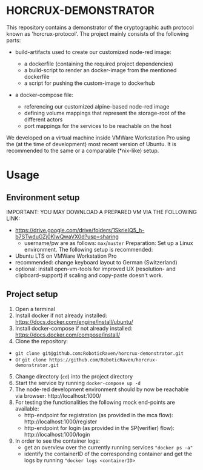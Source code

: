 # HORCRUX-DEMONSTRATOR
This repository contains a demonstrator of the cryptographic auth protocol known as 'horcrux-protocol'.
The project mainly consists of the following parts:
- build-artifacts used to create our customized node-red image:
	- a dockerfile (containing the required project dependencies)
	- a build-script to render an docker-image from the mentioned dockerfile
	- a script for pushing the custom-image to dockerhub

- a docker-compose file:
	- referencing our customized alpine-based node-red image
	- defining volume mappings that represent the storage-root of the different actors
	- port mappings for the services to be reachable on the host
	
We developed on a virtual machine inside VMWare Workstation Pro using the (at the time of development) most recent version of Ubuntu. It is recommended to the same or a comparable (*nix-like) setup.


# Usage
## Environment setup
IMPORTANT: YOU MAY DOWNLOAD A PREPARED VM VIA THE FOLLOWING LINK:
- https://drive.google.com/drive/folders/1SkrieIQ5_h-b7STwduGZj0KlwQwaVX0d?usp=sharing
	- username/pw are as follows: ``max``/``muster``
Preparation: Set up a Linux environment. The following setup is recommended:
- Ubuntu LTS on VMWare Workstation Pro 
- recommended: change keyboard layout to German (Switzerland)
- optional: install open-vm-tools for improved UX (resolution- and clipboard-support) if scaling and copy-paste doesn't work.

## Project setup
1. Open a terminal
2. Install docker if not already installed: https://docs.docker.com/engine/install/ubuntu/
3. Install docker-compose if not already installed: https://docs.docker.com/compose/install/
4. Clone the repository:
- ``git clone git@github.com:RoboticRaven/horcrux-demonstrator.git`` 
- or ``git clone https://github.com/RoboticRaven/horcrux-demonstrator.git``
5. Change directory (``cd``) into the project directory
6. Start the service by running
``docker-compose up -d``
7. The node-red development environment should by now be reachable via browser:
	http://localhost:1000/
8. For testing the functionalities the following mock end-points are available:
	- http-endpoint for registration (as provided in the mca flow): http://localhost:1000/register
	- http-endpoint for login (as provided in the SP(verifier) flow): http://localhost:1000/login
9. In order to see the container logs:
	- get an overview over the currently running services
	 ``"docker ps -a"``
	- identify the containerID of the corresponding container and get the logs by running
	 ``"docker logs <containerID>``
